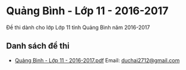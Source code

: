 # Quảng Bình - Lớp 11 - 2016-2017

Đề thi dành cho lớp Lớp 11 tỉnh Quảng Bình năm 2016-2017

## Danh sách đề thi

- [Quảng Bình - Lớp 11 - 2016-2017.pdf](Quảng%20Bình%20-%20Lớp%2011%20-%202016-2017.pdf)
Email: duchai2712@gmail.com

